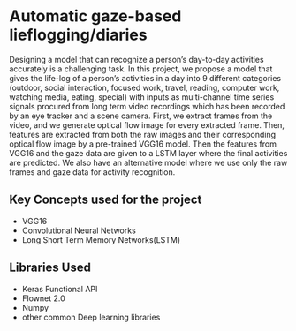 # Automatic gaze-based lieflogging/diaries
Designing a model that can recognize a person’s day-to-day activities accurately is a challenging task. In this project, we propose a model that gives the life-log of a person’s activities in a day into 9 different categories (outdoor, social interaction, focused work, travel, reading, computer work, watching media, eating, special) with inputs as multi-channel time series signals procured from long term video recordings which has been recorded by an eye tracker and a scene camera. First, we extract frames from the video, and we generate optical flow image for every extracted frame. Then, features are extracted from both the raw images and their corresponding optical flow image by a pre-trained VGG16 model. Then the features from VGG16 and the gaze data are given to a LSTM layer where the final activities are predicted. We also have an alternative model where we use only the raw frames and gaze data for activity recognition.
## Key Concepts used for the project
* VGG16
* Convolutional Neural Networks
* Long Short Term Memory Networks(LSTM)

## Libraries Used
* Keras Functional API
* Flownet 2.0
* Numpy
* other common Deep learning libraries